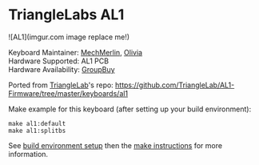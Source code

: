 # TriangleLabs AL1

![AL1](imgur.com image replace me!)

Keyboard Maintainer: [MechMerlin](https://github.com/mechmerlin), [Olivia](https://github.com/olivia)  
Hardware Supported: AL1 PCB  
Hardware Availability: [GroupBuy](https://geekhack.org/index.php?topic=93258.0)  

Ported from [TriangleLab](https://github.com/TriangleLab)'s repo: https://github.com/TriangleLab/AL1-Firmware/tree/master/keyboards/al1

Make example for this keyboard (after setting up your build environment):

    make al1:default
    make al1:splitbs

See [build environment setup](https://docs.qmk.fm/#/getting_started_build_tools) then the [make instructions](https://docs.qmk.fm/#/getting_started_make_guide) for more information.
